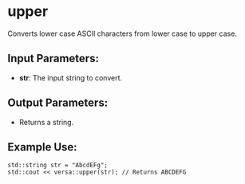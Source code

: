 # upper

Converts lower case ASCII characters from lower case to upper case.

## Input Parameters:
- **str**: The input string to convert.

## Output Parameters:
- Returns a string.

## Example Use:
```
std::string str = "AbcdEFg";
std::cout << versa::upper(str); // Returns ABCDEFG
```
